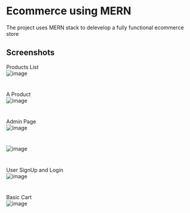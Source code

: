 
# Ecommerce using MERN

The project uses MERN stack to delevelop a fully functional ecommerce store 
## Screenshots
Products List
<br/>
![image](https://user-images.githubusercontent.com/96727745/223516132-5dab20a7-0444-4eab-8796-447ef52859e4.png)
#
A Product
<br/>
![image](https://user-images.githubusercontent.com/96727745/223516811-5a23261a-b205-4f69-98c7-fe17634110c7.png)
#
Admin Page
<br/>
![image](https://user-images.githubusercontent.com/96727745/223517345-e52ab41e-6d18-4cf2-bb97-60088c50f594.png)
#
![image](https://user-images.githubusercontent.com/96727745/223517609-f1e927e8-e44b-4662-bbad-ab51df179602.png)
#
User SignUp and Login
<br/>
![image](https://user-images.githubusercontent.com/96727745/223517952-915e62a4-9aba-402b-8483-3bcb2da6c599.png)

#
Basic Cart
<br/>
![image](https://github.com/Shubham-M-Rathod/ecommerce_mern/assets/96727745/8539012c-ce20-4aa1-a515-d1e16a590c27)
